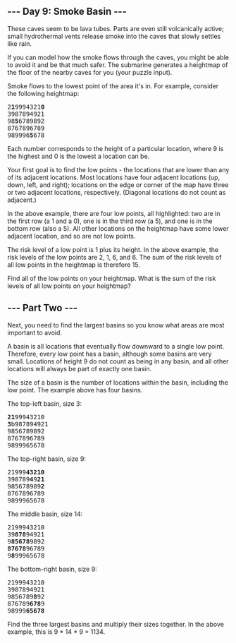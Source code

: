## --- Day 9: Smoke Basin ---

These caves seem to be lava tubes. Parts are even still volcanically active; small hydrothermal vents release smoke into the caves that slowly settles like rain.

If you can model how the smoke flows through the caves, you might be able to avoid it and be that much safer. The submarine generates a heightmap of the floor of the nearby caves for you (your puzzle input).

Smoke flows to the lowest point of the area it's in. For example, consider the following heightmap:

<pre>
2<b>1</b>9994321<b>0</b>
3987894921
98<b>5</b>6789892
8767896789
989996<b>5</b>678
</pre>

Each number corresponds to the height of a particular location, where 9 is the highest and 0 is the lowest a location can be.

Your first goal is to find the low points - the locations that are lower than any of its adjacent locations. Most locations have four adjacent locations (up, down, left, and right); locations on the edge or corner of the map have three or two adjacent locations, respectively. (Diagonal locations do not count as adjacent.)

In the above example, there are four low points, all highlighted: two are in the first row (a 1 and a 0), one is in the third row (a 5), and one is in the bottom row (also a 5). All other locations on the heightmap have some lower adjacent location, and so are not low points.

The risk level of a low point is 1 plus its height. In the above example, the risk levels of the low points are 2, 1, 6, and 6. The sum of the risk levels of all low points in the heightmap is therefore 15.

Find all of the low points on your heightmap. What is the sum of the risk levels of all low points on your heightmap?


## --- Part Two ---

Next, you need to find the largest basins so you know what areas are most important to avoid.

A basin is all locations that eventually flow downward to a single low point. Therefore, every low point has a basin, although some basins are very small. Locations of height 9 do not count as being in any basin, and all other locations will always be part of exactly one basin.

The size of a basin is the number of locations within the basin, including the low point. The example above has four basins.

The top-left basin, size 3:

<pre>
<b>21</b>99943210
<b>3</b>b987894921
9856789892
8767896789
9899965678
</pre>

The top-right basin, size 9:

<pre>
21999<b>43210</b>
398789<b>4</b>9<b>21</b>
985678989<b>2</b>
8767896789
9899965678
</pre>

The middle basin, size 14:

<pre>
2199943210
39<b>878</b>94921
9<b>85678</b>9892
<b>87678</b>96789
9<b>8</b>99965678
</pre>

The bottom-right basin, size 9:

<pre>
2199943210
3987894921
9856789<b>8</b>92
876789<b>678</b>9
98999<b>65678</b>
</pre>

Find the three largest basins and multiply their sizes together. In the above example, this is 9 * 14 * 9 = 1134.